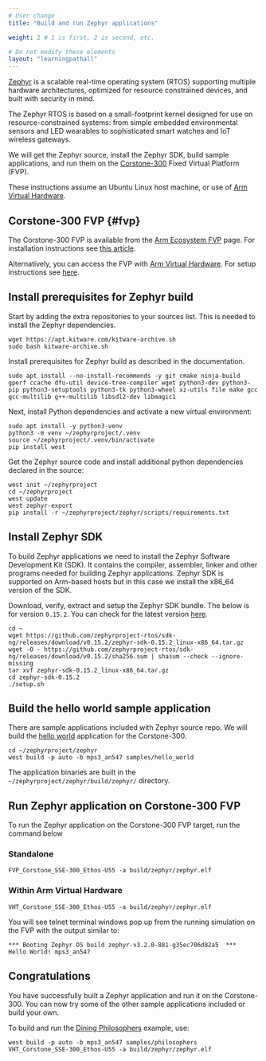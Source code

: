 ```yaml
---
# User change
title: "Build and run Zephyr applications"

weight: 2 # 1 is first, 2 is second, etc.

# Do not modify these elements
layout: "learningpathall"
---
```

[Zephyr](https://zephyrproject.org/) is a scalable real-time operating system (RTOS) supporting multiple hardware architectures, optimized for resource constrained devices, and built with security in mind.

The Zephyr RTOS is based on a small-footprint kernel designed for use on resource-constrained systems: from simple embedded environmental sensors and LED wearables to sophisticated smart watches and IoT wireless gateways.

We will get the Zephyr source, install the Zephyr SDK, build sample applications, and run them on the [Corstone-300](https://developer.arm.com/Processors/Corstone-300) Fixed Virtual Platform (FVP).

These instructions assume an Ubuntu Linux host machine, or use of [Arm Virtual Hardware](https://www.arm.com/products/development-tools/simulation/virtual-hardware).

## Corstone-300 FVP {#fvp}

The Corstone-300 FVP is available from the [Arm Ecosystem FVP](https://developer.arm.com/downloads/-/arm-ecosystem-fvps) page. For installation instructions see [this article](/install-guides/ecosystem_fvp/).

Alternatively, you can access the FVP with [Arm Virtual Hardware](https://www.arm.com/products/development-tools/simulation/virtual-hardware). For setup instructions see [here](/install-guides/avh#corstone).

## Install prerequisites for Zephyr build

Start by adding the extra repositories to your sources list. This is needed to install the Zephyr dependencies.
```console
wget https://apt.kitware.com/kitware-archive.sh
sudo bash kitware-archive.sh
```

Install prerequisites for Zephyr build as described in the documentation.

```console
sudo apt install --no-install-recommends -y git cmake ninja-build gperf ccache dfu-util device-tree-compiler wget python3-dev python3-pip python3-setuptools python3-tk python3-wheel xz-utils file make gcc gcc-multilib g++-multilib libsdl2-dev libmagic1
```
Next, install Python dependencies and activate a new virtual environment:

```console
sudo apt install -y python3-venv
python3 -m venv ~/zephyrproject/.venv
source ~/zephyrproject/.venv/bin/activate
pip install west
```
Get the Zephyr source code and install additional python dependencies declared in the source:

```console
west init ~/zephyrproject
cd ~/zephyrproject
west update
west zephyr-export
pip install -r ~/zephyrproject/zephyr/scripts/requirements.txt
```
## Install Zephyr SDK

To build Zephyr applications we need to install the Zephyr Software Development Kit (SDK). It contains the compiler, assembler, linker and other programs needed for building Zephyr applications. Zephyr SDK is supported on Arm-based hosts but in this case we install the x86_64 version of the SDK.

Download, verify, extract and setup the Zephyr SDK bundle. The below is for version `0.15.2`. You can check for the latest version [here](https://github.com/zephyrproject-rtos/sdk-ng/releases).

```console
cd ~
wget https://github.com/zephyrproject-rtos/sdk-ng/releases/download/v0.15.2/zephyr-sdk-0.15.2_linux-x86_64.tar.gz
wget -O - https://github.com/zephyrproject-rtos/sdk-ng/releases/download/v0.15.2/sha256.sum | shasum --check --ignore-missing
tar xvf zephyr-sdk-0.15.2_linux-x86_64.tar.gz
cd zephyr-sdk-0.15.2
./setup.sh
```

## Build the hello world sample application

There are sample applications included with Zephyr source repo. We will build the [hello world](https://docs.zephyrproject.org/latest/samples/hello_world/README.html) application for the Corstone-300.

```console
cd ~/zephyrproject/zephyr
west build -p auto -b mps3_an547 samples/hello_world
```
The application binaries are built in the `~/zephyrproject/zephyr/build/zephyr/` directory.

## Run Zephyr application on Corstone-300 FVP

To run the Zephyr application on the Corstone-300 FVP target, run the command below

### Standalone
```console
FVP_Corstone_SSE-300_Ethos-U55 -a build/zephyr/zephyr.elf
```
### Within Arm Virtual Hardware
```console
VHT_Corstone_SSE-300_Ethos-U55 -a build/zephyr/zephyr.elf
```
You will see telnet terminal windows pop up from the running simulation on the FVP with the output similar to:

```
*** Booting Zephyr OS build zephyr-v3.2.0-881-g35ec706d82a5  ***
Hello World! mps3_an547
```
## Congratulations

You have successfully built a Zephyr application and run it on the Corstone-300. You can now try some of the other sample applications included or build your own.

To build and run the [Dining Philosophers](https://docs.zephyrproject.org/latest/samples/philosophers/README.html) example, use:

```console
west build -p auto -b mps3_an547 samples/philosophers
VHT_Corstone_SSE-300_Ethos-U55 -a build/zephyr/zephyr.elf
```
